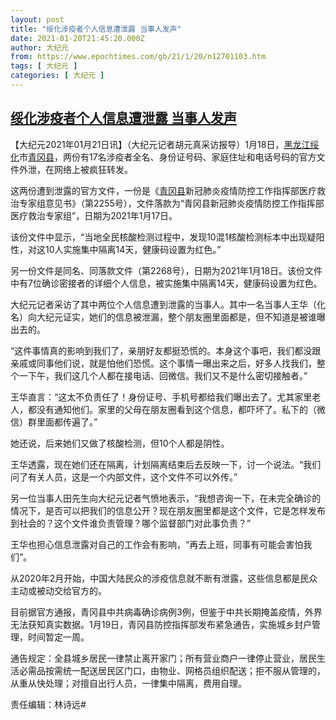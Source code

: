 ```yaml
---
layout: post
title: "绥化涉疫者个人信息遭泄露 当事人发声"
date: 2021-01-20T21:45:20.000Z
author: 大纪元
from: https://www.epochtimes.com/gb/21/1/20/n12701103.htm
tags: [ 大纪元 ]
categories: [ 大纪元 ]
---
```

<!--1611179120000-->
[绥化涉疫者个人信息遭泄露 当事人发声](https://www.epochtimes.com/gb/21/1/20/n12701103.htm)
------

<div>
<p>【大纪元2021年01月21日讯】（大纪元记者胡元真采访报导）1月18日，<a href="https://www.epochtimes.com/gb/tag/%E9%BB%91%E9%BE%99%E6%B1%9F%E7%BB%A5%E5%8C%96.html">黑龙江绥化</a>市<a href="https://www.epochtimes.com/gb/tag/%E9%9D%92%E5%86%88%E5%8E%BF.html">青冈县</a>，两份有17名涉疫者全名、身份证号码、家庭住址和电话号码的官方文件外泄，在网络上被疯狂转发。</p><p>这两份遭到泄露的官方文件，一份是《<a href="https://www.epochtimes.com/gb/tag/%E9%9D%92%E5%86%88%E5%8E%BF.html">青冈县</a>新冠肺炎疫情防控工作指挥部医疗救治专家组意见书》（第2255号），文件落款为“青冈县新冠肺炎疫情防控工作指挥部医疗救治专家组”，日期为2021年1月17日。</p><p>该份文件中显示，“当地全民核酸检测过程中，发现10混1核酸检测标本中出现疑阳性，对这10人实施集中隔离14天，健康码设置为红色。”</p><p>另一份文件是同名、同落款文件（第2268号），日期为2021年1月18日。该份文件中有7位确诊密接者的详细个人信息，被实施集中隔离14天，健康码设置为红色。</p><p>大纪元记者采访了其中两位个人信息遭到泄露的当事人。其中一名当事人王华（化名）向大纪元证实，她们的信息被泄漏，整个朋友圈里面都是，但不知道是被谁曝出去的。</p><p>“这件事情真的影响到我们了，亲朋好友都挺恐慌的。本身这个事吧，我们都没跟亲戚或同事他们说，就是怕他们恐慌。这个事情一曝出来之后，好多人找我们，整个一下午，我们这几个人都在接电话、回微信。我们又不是什么密切接触者。”</p><p>王华直言：“这太不负责任了！身份证号、手机号都给我们曝出去了。尤其家里老人，都没有通知他们。家里的父母在朋友圈看到这个信息，都吓坏了。私下的（微信）群里面都传遍了。”</p><p>她还说，后来她们又做了核酸检测，但10个人都是阴性。</p><p>王华透露，现在她们还在隔离，计划隔离结束后去反映一下，讨一个说法。“我们问了有关人员，这是一个内部文件，这个文件不可以外传。”</p><p>另一位当事人田先生向大纪元记者气愤地表示，“我想咨询一下，在未完全确诊的情况下，是否可以把我们的信息公开？现在朋友圈里都是这个文件，它是怎样发布到社会的？这个文件谁负责管理？哪个监督部门对此事负责？”</p><p>王华也担心信息泄露对自己的工作会有影响，“再去上班，同事有可能会害怕我们”。</p><p>从2020年2月开始，中国大陆民众的涉疫信息就不断有泄露，这些信息都是民众主动或被动交给官方的。</p><p>目前据官方通报，青冈县中共病毒确诊病例3例，但鉴于中共长期掩盖疫情，外界无法获知真实数据。1月19日，青冈县防控指挥部发布紧急通告，实施城乡封户管理，时间暂定一周。</p><p>通告规定：全县城乡居民一律禁止离开家门；所有营业商户一律停止营业，居民生活必需品按需统一配送居民区门口，由物业、网格员组织配送；拒不服从管理的，从重从快处理；对擅自出行人员，一律集中隔离，费用自理。</p><p>责任编辑：林诗远#</p>
</div>
